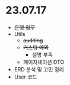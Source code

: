 # 23.07.17
- ~~은행 업무~~
- Utils
  - ~~auditing~~
  - ~~커스텀 예외~~
    - 설명 부족
  - 페이지네이션 DTO
- ERD 분석 및 고민 정리
- User 코드